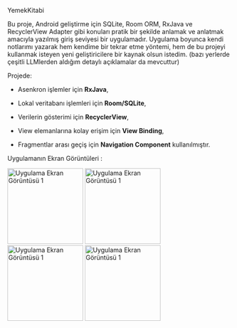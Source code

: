 YemekKitabi

Bu proje, Android geliştirme için SQLite, Room ORM, RxJava ve RecyclerView Adapter gibi konuları pratik bir şekilde anlamak ve anlatmak amacıyla yazılmış giriş seviyesi bir uygulamadır.
Uygulama boyunca kendi notlarımı yazarak hem kendime bir tekrar etme yöntemi, hem de bu projeyi kullanmak isteyen yeni geliştiricilere bir kaynak olsun istedim. (bazı yerlerde çeşitli LLMlerden aldığım detaylı açıklamalar da mevcuttur)

Projede:

*   Asenkron işlemler için **RxJava**,
  
*   Lokal veritabanı işlemleri için **Room/SQLite**,
  
*   Verilerin gösterimi için **RecyclerView**,
  
*   View elemanlarına kolay erişim için **View Binding**,
  
*   Fragmentlar arası geçiş için **Navigation Component** kullanılmıştır.



Uygulamanın Ekran Görüntüleri : 

<img src="https://github.com/user-attachments/assets/aee6f505-8a83-4f0a-b870-326dcecae216" alt="Uygulama Ekran Görüntüsü 1" width="170">
<img src="https://github.com/user-attachments/assets/2cb988e6-eaa5-4222-ac05-578abf0873c8" alt="Uygulama Ekran Görüntüsü 1" width="170">
<img src="https://github.com/user-attachments/assets/3369ec15-c003-4776-a4b0-e82642881bbe" alt="Uygulama Ekran Görüntüsü 1" width="170">
<img src="https://github.com/user-attachments/assets/cd7b20f0-be42-45e2-a899-c265c71514dd" alt="Uygulama Ekran Görüntüsü 1" width="170">


